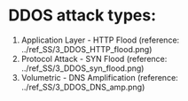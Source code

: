 # DDOS attack types:
1. Application Layer - HTTP Flood (reference: ../ref_SS/3_DDOS_HTTP_flood.png)
2. Protocol Attack - SYN Flood (reference: ../ref_SS/3_DDOS_syn_flood.png)
3. Volumetric - DNS Amplification (reference: ../ref_SS/3_DDOS_DNS_amp.png)